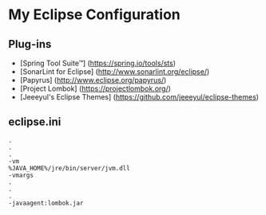 # My Eclipse Configuration
## Plug-ins
- [Spring Tool Suite™] (https://spring.io/tools/sts)
- [SonarLint for Eclipse] (http://www.sonarlint.org/eclipse/)
- [Papyrus] (http://www.eclipse.org/papyrus/)
- [Project Lombok] (https://projectlombok.org/)
- [Jeeeyul's Eclipse Themes] (https://github.com/jeeeyul/eclipse-themes)

## eclipse.ini
```
.
.
.
-vm
%JAVA_HOME%/jre/bin/server/jvm.dll
-vmargs
.
.
.
-javaagent:lombok.jar
```

